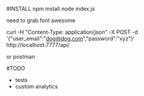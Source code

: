 #INSTALL
npm install
node index.js


need to grab font awesome

curl -H "Content-Type: application/json" -X POST -d '{"user_email":"dog@dog.com","password":"xyz"}' http://localhost:7777/api/

or postman

#TODO
+ tests
+ custom analytics
